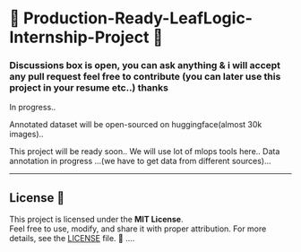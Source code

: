 # 🌿 Production-Ready-LeafLogic-Internship-Project 🌱  
### Discussions box is open, you can ask anything & i will accept any pull request feel free to contribute (you can later use this project in your resume etc..) thanks
In progress..

Annotated dataset will be open-sourced on huggingface(almost 30k images)..

This project will be ready soon..
We will use lot of mlops tools here..
Data annotation in progress ...(we have to get data from different sources)...

---


## License 📜  

This project is licensed under the **MIT License**.  
Feel free to use, modify, and share it with proper attribution. For more details, see the [LICENSE](LICENSE) file. 🌟  ....

